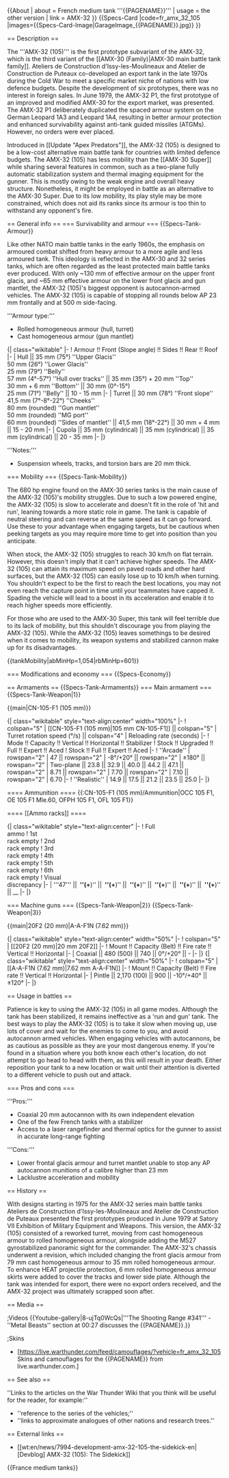 {{About
| about = French medium tank '''{{PAGENAME}}'''
| usage = the other version
| link = AMX-32
}}
{{Specs-Card
|code=fr_amx_32_105
|images={{Specs-Card-Image|GarageImage_{{PAGENAME}}.jpg}}
}}

== Description ==
<!-- ''In the description, the first part should be about the history of the creation and combat usage of the vehicle, as well as its key features. In the second part, tell the reader about the ground vehicle in the game. Insert a screenshot of the vehicle, so that if the novice player does not remember the vehicle by name, he will immediately understand what kind of vehicle the article is talking about.'' -->
The '''AMX-32 (105)''' is the first prototype subvariant of the AMX-32, which is the third variant of the [[AMX-30 (Family)|AMX-30 main battle tank family]]. Ateliers de Construction d'Issy-les-Moulineaux and Atelier de Construction de Puteaux co-developed an export tank in the late 1970s during the Cold War to meet a specific market niche of nations with low defence budgets. Despite the development of six prototypes, there was no interest in foreign sales. In June 1979, the AMX-32 P1, the first prototype of an improved and modified AMX-30 for the export market, was presented. The AMX-32 P1 deliberately duplicated the spaced armour system on the German Leopard 1A3 and Leopard 1A4, resulting in better armour protection and enhanced survivability against anti-tank guided missiles (ATGMs). However, no orders were ever placed.

Introduced in [[Update "Apex Predators"]], the AMX-32 (105) is designed to be a low-cost alternative main battle tank for countries with limited defence budgets. The AMX-32 (105) has less mobility than the [[AMX-30 Super]] while sharing several features in common, such as a two-plane fully automatic stabilization system and thermal imaging equipment for the gunner. This is mostly owing to the weak engine and overall heavy structure. Nonetheless, it might be employed in battle as an alternative to the AMX-30 Super. Due to its low mobility, its play style may be more constrained, which does not aid its ranks since its armour is too thin to withstand any opponent's fire.

== General info ==
=== Survivability and armour ===
{{Specs-Tank-Armour}}
<!-- ''Describe armour protection. Note the most well protected and key weak areas. Appreciate the layout of modules as well as the number and location of crew members. Is the level of armour protection sufficient, is the placement of modules helpful for survival in combat? If necessary use a visual template to indicate the most secure and weak zones of the armour.'' -->
Like other NATO main battle tanks in the early 1960s, the emphasis on armoured combat shifted from heavy armour to a more agile and less armoured tank. This ideology is reflected in the AMX-30 and 32 series tanks, which are often regarded as the least protected main battle tanks ever produced. With only ~130 mm of effective armour on the upper front glacis, and ~65 mm effective armour on the lower front glacis and gun mantlet, the AMX-32 (105)'s biggest opponent is autocannon-armed vehicles. The AMX-32 (105) is capable of stopping all rounds below AP 23 mm frontally and at 500 m side-facing.

'''Armour type:'''

* Rolled homogeneous armour (hull, turret)
* Cast homogeneous armour (gun mantlet)

{| class="wikitable"
|-
! Armour !! Front (Slope angle) !! Sides !! Rear !! Roof
|-
| Hull || 35 mm (75°) ''Upper Glacis'' <br> 50 mm (26°) ''Lower Glacis'' <br> 25 mm (79°) ''Belly'' <br> 57 mm (4°-57°) ''Hull over tracks'' || 35 mm (35°) + 20 mm ''Top'' <br> 30 mm + 6 mm ''Bottom'' || 30 mm (0°-15°) <br> 25 mm (71°) ''Belly'' || 10 - 15 mm
|-
| Turret || 30 mm (78°) ''Front slope'' <br> 41,5 mm (7°-8°-22°) ''Cheeks'' <br> 80 mm (rounded) ''Gun mantlet'' <br> 50 mm (rounded) ''MG port'' <br> 60 mm (rounded) ''Sides of mantlet'' || 41,5 mm (18°-22°) || 30 mm + 4 mm || 15 - 20 mm
|-
| Cupola || 35 mm (cylindrical) || 35 mm (cylindrical) || 35 mm (cylindrical) || 20 - 35 mm
|-
|}

'''Notes:'''

* Suspension wheels, tracks, and torsion bars are 20 mm thick.

=== Mobility ===
{{Specs-Tank-Mobility}}
<!-- ''Write about the mobility of the ground vehicle. Estimate the specific power and manoeuvrability, as well as the maximum speed forwards and backwards.'' -->
The 680 hp engine found on the AMX-30 series tanks is the main cause of the AMX-32 (105)'s mobility struggles. Due to such a low powered engine, the AMX-32 (105) is slow to accelerate and doesn't fit in the role of 'hit and run', leaning towards a more static role in game. The tank is capable of neutral steering and can reverse at the same speed as it can go forward. Use these to your advantage when engaging targets, but be cautious when peeking targets as you may require more time to get into position than you anticipate.

When stock, the AMX-32 (105) struggles to reach 30 km/h on flat terrain. However, this doesn't imply that it can't achieve higher speeds. The AMX-32 (105) can attain its maximum speed on paved roads and other hard surfaces, but the AMX-32 (105) can easily lose up to 10 km/h when turning. You shouldn't expect to be the first to reach the best locations, you may not even reach the capture point in time until your teammates have capped it. Spading the vehicle will lead to a boost in its acceleration and enable it to reach higher speeds more efficiently.

For those who are used to the AMX-30 Super, this tank will feel terrible due to its lack of mobility, but this shouldn't discourage you from playing the AMX-32 (105). While the AMX-32 (105) leaves somethings to be desired when it comes to mobility, its weapon systems and stabilized cannon make up for its disadvantages.

{{tankMobility|abMinHp=1,054|rbMinHp=601}}

=== Modifications and economy ===
{{Specs-Economy}}

== Armaments ==
{{Specs-Tank-Armaments}}
=== Main armament ===
{{Specs-Tank-Weapon|1}}
<!-- ''Give the reader information about the characteristics of the main gun. Assess its effectiveness in a battle based on the reloading speed, ballistics and the power of shells. Do not forget about the flexibility of the fire, that is how quickly the cannon can be aimed at the target, open fire on it and aim at another enemy. Add a link to the main article on the gun: <code><nowiki>{{main|Name of the weapon}}</nowiki></code>. Describe in general terms the ammunition available for the main gun. Give advice on how to use them and how to fill the ammunition storage.'' -->
{{main|CN-105-F1 (105 mm)}}

{| class="wikitable" style="text-align:center" width="100%"
|-
! colspan="5" | [[CN-105-F1 (105 mm)|105 mm CN-105-F1]] || colspan="5" | Turret rotation speed (°/s) || colspan="4" | Reloading rate (seconds)
|-
! Mode !! Capacity !! Vertical !! Horizontal !! Stabilizer
! Stock !! Upgraded !! Full !! Expert !! Aced
! Stock !! Full !! Expert !! Aced
|-
! ''Arcade''
| rowspan="2" | 47 || rowspan="2" | -8°/+20° || rowspan="2" | ±180° || rowspan="2" | Two-plane || 23.8 || 32.9 || 40.0 || 44.2 || 47.1 || rowspan="2" | 8.71 || rowspan="2" | 7.70 || rowspan="2" | 7.10 || rowspan="2" | 6.70
|-
! ''Realistic''
| 14.9 || 17.5 || 21.2 || 23.5 || 25.0
|-
|}

==== Ammunition ====
{{:CN-105-F1 (105 mm)/Ammunition|OCC 105 F1, OE 105 F1 Mle.60, OFPH 105 F1, OFL 105 F1}}

==== [[Ammo racks]] ====
<!-- [[File:Ammoracks_{{PAGENAME}}.png|right|thumb|x250px|[[Ammo racks]] of the {{PAGENAME}}]] -->
<!-- '''Last updated:''' -->
{| class="wikitable" style="text-align:center"
|-
! Full<br>ammo
! 1st<br>rack empty
! 2nd<br>rack empty
! 3rd<br>rack empty
! 4th<br>rack empty
! 5th<br>rack empty
! 6th<br>rack empty
! Visual<br>discrepancy
|-
| '''47''' || __&nbsp;''(+__)'' || __&nbsp;''(+__)'' || __&nbsp;''(+__)'' || __&nbsp;''(+__)'' || __&nbsp;''(+__)'' || __&nbsp;''(+__)'' || __
|-
|}

=== Machine guns ===
{{Specs-Tank-Weapon|2}}
{{Specs-Tank-Weapon|3}}
<!-- ''Offensive and anti-aircraft machine guns not only allow you to fight some aircraft but also are effective against lightly armoured vehicles. Evaluate machine guns and give recommendations on its use.'' -->
{{main|20F2 (20 mm)|A-A-F1N (7.62 mm)}}

{| class="wikitable" style="text-align:center" width="50%"
|-
! colspan="5" | [[20F2 (20 mm)|20 mm 20F2]]
|-
! Mount !! Capacity (Belt) !! Fire rate !! Vertical !! Horizontal
|-
| Coaxial || 480 (500) || 740 || 0°/+20° || -
|-
|}
{| class="wikitable" style="text-align:center" width="50%"
|-
! colspan="5" | [[A-A-F1N (7.62 mm)|7.62 mm A-A-F1N]]
|-
! Mount !! Capacity (Belt) !! Fire rate !! Vertical !! Horizontal
|-
| Pintle || 2,170 (100) || 900 || -10°/+40° || ±120°
|-
|}

== Usage in battles ==
<!-- ''Describe the tactics of playing in the vehicle, the features of using vehicles in the team and advice on tactics. Refrain from creating a "guide" - do not impose a single point of view but instead give the reader food for thought. Describe the most dangerous enemies and give recommendations on fighting them. If necessary, note the specifics of the game in different modes (AB, RB, SB).'' -->
Patience is key to using the AMX-32 (105) in all game modes. Although the tank has been stabilized, it remains ineffective as a 'run and gun' tank. The best ways to play the AMX-32 (105) is to take it slow when moving up, use lots of cover and wait for the enemies to come to you, and avoid autocannon armed vehicles. When engaging vehicles with autocannons, be as cautious as possible as they are your most dangerous enemy. If you're found in a situation where you both know each other's location, do not attempt to go head to head with them, as this will result in your death. Either reposition your tank to a new location or wait until their attention is diverted to a different vehicle to push out and attack.

=== Pros and cons ===
<!-- ''Summarise and briefly evaluate the vehicle in terms of its characteristics and combat effectiveness. Mark its pros and cons in a bulleted list. Try not to use more than 6 points for each of the characteristics. Avoid using categorical definitions such as "bad", "good" and the like - use substitutions with softer forms such as "inadequate" and "effective".'' -->

'''Pros:'''

* Coaxial 20 mm autocannon with its own independent elevation
* One of the few French tanks with a stabilizer
* Access to a laser rangefinder and thermal optics for the gunner to assist in accurate long-range fighting

'''Cons:'''

* Lower frontal glacis armour and turret mantlet unable to stop any AP autocannon munitions of a calibre higher than 23 mm
* Lacklustre acceleration and mobility

== History ==
<!-- ''Describe the history of the creation and combat usage of the vehicle in more detail than in the introduction. If the historical reference turns out to be too long, take it to a separate article, taking a link to the article about the vehicle and adding a block "/History" (example: <nowiki>https://wiki.warthunder.com/(Vehicle-name)/History</nowiki>) and add a link to it here using the <code>main</code> template. Be sure to reference text and sources by using <code><nowiki><ref></ref></nowiki></code>, as well as adding them at the end of the article with <code><nowiki><references /></nowiki></code>. This section may also include the vehicle's dev blog entry (if applicable) and the in-game encyclopedia description (under <code><nowiki>=== In-game description ===</nowiki></code>, also if applicable).'' -->
With designs starting in 1975 for the AMX-32 series main battle tanks Ateliers de Construction d'Issy-les-Moulineaux and Atelier de Construction de Puteaux presented the first prototypes produced in June 1979 at Satory VII Exhibition of Military Equipment and Weapons. This version, the AMX-32 (105) consisted of a reworked turret, moving from cast homogeneous armour to rolled homogeneous armour, alongside adding the M527 gyrostabilized panoramic sight for the commander. The AMX-32's chassis underwent a revision, which included changing the front glacis armour from 79 mm cast homogeneous armour to 35 mm rolled homogeneous armour. To enhance HEAT projectile protection, 6 mm rolled homogeneous armour skirts were added to cover the tracks and lower side plate. Although the tank was intended for export, there were no export orders received, and the AMX-32 project was ultimately scrapped soon after.

== Media ==
<!-- ''Excellent additions to the article would be video guides, screenshots from the game, and photos.'' -->

;Videos
{{Youtube-gallery|8-ujTq0WcQs|'''The Shooting Range #341''' - ''Metal Beasts'' section at 00:27 discusses the {{PAGENAME}}.}}

;Skins

* [https://live.warthunder.com/feed/camouflages/?vehicle=fr_amx_32_105 Skins and camouflages for the {{PAGENAME}} from live.warthunder.com.]

== See also ==
<!-- ''Links to the articles on the War Thunder Wiki that you think will be useful for the reader, for example:''
* ''reference to the series of the vehicles;''
* ''links to approximate analogues of other nations and research trees.'' -->
''Links to the articles on the War Thunder Wiki that you think will be useful for the reader, for example:''

* ''reference to the series of the vehicles;''
* ''links to approximate analogues of other nations and research trees.''

== External links ==
<!-- ''Paste links to sources and external resources, such as:''
* ''topic on the official game forum;''
* ''other literature.'' -->

* [[wt:en/news/7994-development-amx-32-105-the-sidekick-en|[Devblog] AMX-32 (105): The Sidekick]]

{{France medium tanks}}